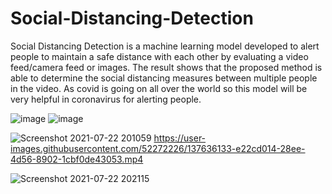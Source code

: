# Social-Distancing-Detection
Social Distancing Detection is a machine learning model developed to alert people to maintain a safe distance with each other by evaluating a video feed/camera feed or images. The result shows that the proposed method is able to determine the social distancing measures between multiple people in the video.
As covid is going on all over the world so this model will be very helpful in coronavirus for alerting people.

![image](https://user-images.githubusercontent.com/52272226/126654810-bb61cf1e-b758-455c-9cec-749a106ee2f3.png)
![image](https://user-images.githubusercontent.com/52272226/137637403-88f156b8-e6b4-4268-8475-08ce54af511f.png)


![Screenshot 2021-07-22 201059](https://user-images.githubusercontent.com/52272226/126658309-c3f8e8fc-b6b9-42aa-ba39-e2ad78e6fb77.png)
https://user-images.githubusercontent.com/52272226/137636133-e22cd014-28ee-4d56-8902-1cbf0de43053.mp4

![Screenshot 2021-07-22 202115](https://user-images.githubusercontent.com/52272226/126660172-8fbecd1d-aca4-4b55-a150-d783fb43351d.png)
